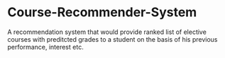 # Course-Recommender-System
A recommendation system that would provide ranked list of elective courses with preditcted grades to a student on the basis of his previous performance, interest etc.
